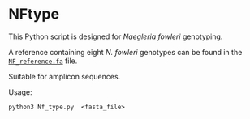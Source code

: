 # NFtype

This Python script is designed for *Naegleria fowleri* genotyping.

A reference containing eight *N. fowleri* genotypes can be found in the [`NF_reference.fa`](https://github.com/YuWang07/NFtype-/blob/main/NF_reference.fa) file.

Suitable for amplicon sequences.

Usage:
```
python3 Nf_type.py  <fasta_file>
```
